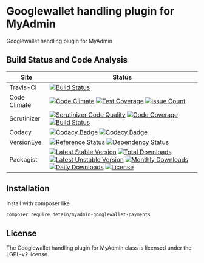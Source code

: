 # Googlewallet handling plugin for MyAdmin

Googlewallet handling plugin for MyAdmin

## Build Status and Code Analysis

Site          | Status
--------------|---------------------------
Travis-CI     | [![Build Status](https://travis-ci.org/detain/myadmin-googlewallet-payments.svg?branch=master)](https://travis-ci.org/detain/myadmin-googlewallet-payments)
Code Climate  | [![Code Climate](https://codeclimate.com/github/detain/myadmin-googlewallet-payments/badges/gpa.svg)](https://codeclimate.com/github/detain/myadmin-googlewallet-payments) [![Test Coverage](https://codeclimate.com/github/detain/myadmin-googlewallet-payments/badges/coverage.svg)](https://codeclimate.com/github/detain/myadmin-googlewallet-payments/coverage) [![Issue Count](https://codeclimate.com/github/detain/myadmin-googlewallet-payments/badges/issue_count.svg)](https://codeclimate.com/github/detain/myadmin-googlewallet-payments)
Scrutinizer   | [![Scrutinizer Code Quality](https://scrutinizer-ci.com/g/detain/myadmin-googlewallet-payments/badges/quality-score.png?b=master)](https://scrutinizer-ci.com/g/detain/myadmin-googlewallet-payments/?branch=master) [![Code Coverage](https://scrutinizer-ci.com/g/detain/myadmin-googlewallet-payments/badges/coverage.png?b=master)](https://scrutinizer-ci.com/g/detain/myadmin-googlewallet-payments/?branch=master) [![Build Status](https://scrutinizer-ci.com/g/detain/myadmin-googlewallet-payments/badges/build.png?b=master)](https://scrutinizer-ci.com/g/detain/myadmin-googlewallet-payments/build-status/master)
Codacy        | [![Codacy Badge](https://api.codacy.com/project/badge/Grade/226251fc068f4fd5b4b4ef9a40011d06)](https://www.codacy.com/app/detain/myadmin-googlewallet-payments) [![Codacy Badge](https://api.codacy.com/project/badge/Coverage/25fa74eb74c947bf969602fcfe87e349)](https://www.codacy.com/app/detain/myadmin-googlewallet-payments?utm_source=github.com&utm_medium=referral&utm_content=detain/myadmin-googlewallet-payments&utm_campaign=Badge_Coverage)
VersionEye    | [![Reference Status](https://www.versioneye.com/php/detain:myadmin-googlewallet-payments/reference_badge.svg?style=flat)](https://www.versioneye.com/php/detain:myadmin-googlewallet-payments/references) [![Dependency Status](https://www.versioneye.com/user/projects/592f7318bafc5500414dfd2a/badge.svg?style=flat-square)](https://www.versioneye.com/user/projects/592f7318bafc5500414dfd2a)
Packagist     | [![Latest Stable Version](https://poser.pugx.org/detain/myadmin-googlewallet-payments/version)](https://packagist.org/packages/detain/myadmin-googlewallet-payments) [![Total Downloads](https://poser.pugx.org/detain/myadmin-googlewallet-payments/downloads)](https://packagist.org/packages/detain/myadmin-googlewallet-payments) [![Latest Unstable Version](https://poser.pugx.org/detain/myadmin-googlewallet-payments/v/unstable)](//packagist.org/packages/detain/myadmin-googlewallet-payments) [![Monthly Downloads](https://poser.pugx.org/detain/myadmin-googlewallet-payments/d/monthly)](https://packagist.org/packages/detain/myadmin-googlewallet-payments) [![Daily Downloads](https://poser.pugx.org/detain/myadmin-googlewallet-payments/d/daily)](https://packagist.org/packages/detain/myadmin-googlewallet-payments) [![License](https://poser.pugx.org/detain/myadmin-googlewallet-payments/license)](https://packagist.org/packages/detain/myadmin-googlewallet-payments)


## Installation

Install with composer like

```sh
composer require detain/myadmin-googlewallet-payments
```

## License

The Googlewallet handling plugin for MyAdmin class is licensed under the LGPL-v2 license.

